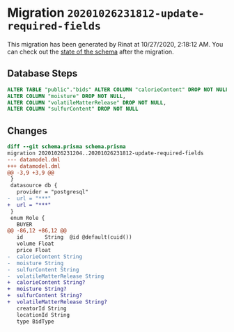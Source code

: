 # Migration `20201026231812-update-required-fields`

This migration has been generated by Rinat at 10/27/2020, 2:18:12 AM.
You can check out the [state of the schema](./schema.prisma) after the migration.

## Database Steps

```sql
ALTER TABLE "public"."bids" ALTER COLUMN "calorieContent" DROP NOT NULL,
ALTER COLUMN "moisture" DROP NOT NULL,
ALTER COLUMN "volatileMatterRelease" DROP NOT NULL,
ALTER COLUMN "sulfurContent" DROP NOT NULL
```

## Changes

```diff
diff --git schema.prisma schema.prisma
migration 20201026231204..20201026231812-update-required-fields
--- datamodel.dml
+++ datamodel.dml
@@ -3,9 +3,9 @@
 }
 datasource db {
   provider = "postgresql"
-  url = "***"
+  url = "***"
 }
 enum Role {
   BUYER
@@ -86,12 +86,12 @@
   id       String  @id @default(cuid())
   volume Float
   price Float
-  calorieContent String
-  moisture String
-  sulfurContent String
-  volatileMatterRelease String
+  calorieContent String?
+  moisture String?
+  sulfurContent String?
+  volatileMatterRelease String?
   creatorId String
   locationId String
   type BidType
```


